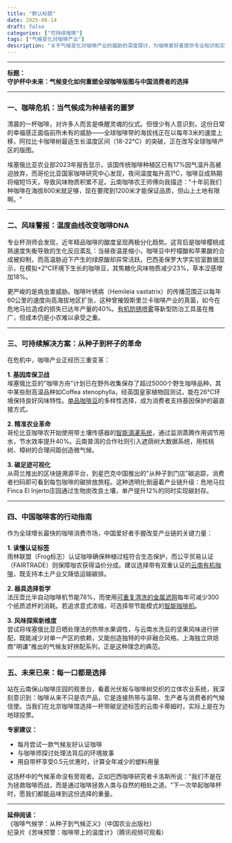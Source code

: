 ```yaml
---
title: "默认标题"
date: 2025-06-14
draft: false
categories: ["可持续咖啡"]
tags: ["气候变化对咖啡产业"]
description: "关于气候变化对咖啡产业的威胁的深度探讨，为咖啡爱好者提供专业知识和实用指南。"
---
```


---
**标题：**  
**守护杯中未来：气候变化如何重塑全球咖啡版图与中国消费者的选择**

---

### 一、咖啡危机：当气候成为种植者的噩梦

清晨的一杯咖啡，对许多人而言是唤醒灵魂的仪式。但很少有人意识到，这份日常的幸福感正面临前所未有的威胁——全球咖啡带的海拔线正在以每年3米的速度上移，阿拉比卡咖啡树最适生长温度区间（18-22℃）的突破，正在改写全球咖啡产区的版图。

埃塞俄比亚农业部2023年报告显示，该国传统咖啡种植区已有17%因气温升高被迫放弃，而哥伦比亚国家咖啡研究中心发现，夜间温度每升高1℃，咖啡豆成熟期将缩短15天，导致风味物质积累不足。云南咖啡农王师傅向我描述："十年前我们种咖啡在海拔800米就足够，现在要爬到1200米才能保证品质，但山上土地有限啊。"

---

### 二、风味警报：温度曲线改变咖啡DNA

专业杯测师会发现，近年精品咖啡的酸度呈现两极分化趋势。这背后是咖啡樱桃成熟速度失衡导致的生化反应紊乱：当昼夜温差缩小，咖啡豆中柠檬酸和苹果酸的合成被抑制，而高温胁迫下产生的绿原酸却异常活跃。巴西圣保罗大学实验室数据显示，在模拟+2℃环境下生长的咖啡豆，其焦糖化风味物质减少23%，草本涩感增加18%。

更严峻的是病虫害威胁。咖啡叶锈病（Hemileia vastatrix）的传播范围正以每年60公里的速度向高海拔地区扩张，这种曾摧毁斯里兰卡咖啡产业的真菌，如今在危地马拉造成的损失已达年产量的40%。[有机防锈喷雾](https://www.amazon.com/s?k=%E6%9C%89%E6%9C%BA%E9%98%B2%E9%94%88%E5%96%B7%E9%9B%BE&tag=coffeeprism-20)等新型防治工具虽在推广，但成本仍是小农难以承受之重。

---

### 三、可持续解决方案：从种子到杯子的革命

在危机中，咖啡产业正经历三重变革：

**1. 基因库保卫战**  
埃塞俄比亚的"咖啡方舟"计划已在野外收集保存了超过5000个野生咖啡品种，其中某些耐高温品种如Coffea stenophylla，经英国皇家植物园测试，能在26℃环境保持良好风味特性。[单品咖啡豆](https://www.amazon.com/s?k=%E5%8D%95%E5%93%81%E5%92%96%E5%95%A1%E8%B1%86&tag=coffeeprism-20)的多样性选择，成为消费者支持基因保护的最直接方式。

**2. 精准农业革命**  
哥伦比亚咖啡农开始使用带土壤传感器的[智能滴灌系统](https://www.amazon.com/s?k=%E6%99%BA%E8%83%BD%E6%BB%B4%E7%81%8C%E7%B3%BB%E7%BB%9F&tag=coffeeprism-20)，通过监测蒸腾作用调节用水，节水效率提升40%。云南普洱的合作社则引入遮荫树大数据系统，用核桃树、樟树的合理间距创造微气候。

**3. 碳足迹可视化**  
从荷兰推出的区块链溯源平台，到星巴克中国推出的"从种子到门店"碳追踪，消费者扫码即可看到每包咖啡的碳排放旅程。这种透明化倒逼着产业链升级：危地马拉Finca El Injerto庄园通过生物炭改良土壤，单产提升12%的同时实现碳封存。

---

### 四、中国咖啡客的行动指南

作为全球增长最快的咖啡消费市场，中国爱好者手握改变产业链的关键力量：

**1. 读懂认证标签**  
雨林联盟（Frog标志）认证咖啡确保种植过程符合生态保护，而公平贸易认证（FAIRTRADE）则保障咖农获得溢价分成。建议选择带有双重认证的[云南有机咖啡](https://www.amazon.com/s?k=%E4%BA%91%E5%8D%97%E6%9C%89%E6%9C%BA%E5%92%96%E5%95%A1&tag=coffeeprism-20)，既支持本土产业又降低运输碳排。

**2. 器具选择哲学**  
法压壶比半自动咖啡机节能78%，而使用[可重复清洗的金属滤网](https://www.amazon.com/s?k=%E5%8F%AF%E9%87%8D%E5%A4%8D%E6%B8%85%E6%B4%97%E7%9A%84%E9%87%91%E5%B1%9E%E6%BB%A4%E7%BD%91&tag=coffeeprism-20)每年可减少300个纸质滤杯的消耗。若追求意式浓缩，可选择带节能模式的[智能咖啡机](https://www.amazon.com/s?k=%E6%99%BA%E8%83%BD%E5%92%96%E5%95%A1%E6%9C%BA&tag=coffeeprism-20)。

**3. 风味探索新维度**  
尝试将埃塞俄比亚日晒处理法的热带水果调性，与云南水洗豆的坚果风味进行拼配，既能减少对单一产区的依赖，又能创造独特的中非融合风格。上海独立烘焙商"明谦"推出的气候友好拼配系列，正是这种理念的典范。

---

### 五、未来已来：每一口都是选择

站在云南保山咖啡庄园的观景台，看着光伏板与咖啡树交织的立体农业系统，我深刻意识到：咖啡从来不只是农产品，它是连接热带与温带、生产者与消费者的气候信使。当我们在北京咖啡馆选择一杯带碳足迹标签的云南卡蒂姆时，实际上是在为地球投票。

**专家建议：**  
- 每月尝试一款气候友好认证咖啡  
- 与咖啡师探讨处理法背后的环境故事  
- 用自带杯享受0.5元优惠时，计算全年减少的塑料用量  

这场杯中的气候革命没有旁观者。正如巴西咖啡研究者卡洛斯所说："我们不是在为拯救咖啡而战，而是通过咖啡拯救人类与自然的相处之道。"下一次举起咖啡杯时，愿我们都能品味到这份选择的重量。

--- 

**延伸阅读：**  
《咖啡气候学：从种子到气候正义》（中国农业出版社）  
纪录片《苦味预警：咖啡带上的温度计》（腾讯视频可观看）